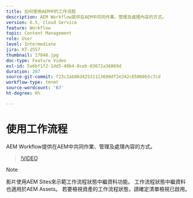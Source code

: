 ```yaml
---
title: 如何使用AEM中的工作流程
description: AEM Workflow提供在AEM中共同作業、管理及處理內容的方式。
version: 6.5, Cloud Service
feature: Workflow
topic: Content Management
role: User
level: Intermediate
jira: KT-2557
thumbnail: 27848.jpg
doc-type: Feature Video
exl-id: 5a6bf1f2-1dd5-40b4-8ceb-03672a36869d
duration: 207
source-git-commit: f23c2ab86d42531113690df2e342c65060b5c7cd
workflow-type: tm+mt
source-wordcount: '67'
ht-degree: 0%

---
```


# 使用工作流程

AEM Workflow提供在AEM中共同作業、管理及處理內容的方式。

>[!VIDEO](https://video.tv.adobe.com/v/27848?quality=12&learn=on)

>[!NOTE]
>
> 影片使用AEM Sites來示範工作流程狀態中繼資料功能。 工作流程狀態中繼資料也適用於AEM Assets。 若要檢視資產的工作流程狀態，請確定清單檢視已啟用。
